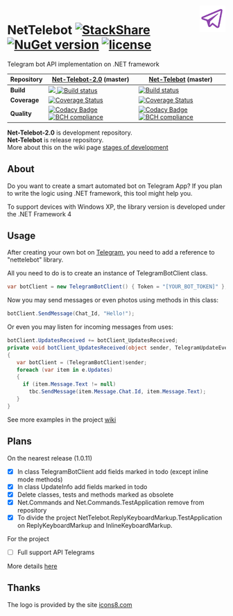 <img src="Images/Logo/logo-100.png"  alt="logo" title="NetTelebot" align="right" height="60" />

# NetTelebot [![StackShare](https://img.shields.io/badge/tech-stack-0690fa.svg?style=flat)](https://stackshare.io/vertigra/nettelebot) [![NuGet version](https://badge.fury.io/nu/nettelebot.svg)](https://badge.fury.io/nu/nettelebot) [![license](https://img.shields.io/github/license/mashape/apistatus.svg)](https://github.com/themehrdad/NetTelebot/blob/master/LICENSE)

Telegram bot API implementation on .NET framework

| Repository | [Net-Telebot-2.0](https://github.com/vertigra/NetTelebot-2.0) (master) | [Net-Telebot](https://github.com/themehrdad/NetTelebot) (master) |
| --- | --- | --- |
| **Build** |<a href="https://teamcity.nesterov.tk/viewType.html?buildTypeId=NetTelebotGithubRepository_BuildTestDebug&guest=1"><img src="https://teamcity.nesterov.tk/app/rest/builds/buildType:(id:NetTelebotGithubRepository_BuildTestDebug)/statusIcon"> [![Build status](https://ci.appveyor.com/api/projects/status/xrdhuq2v0piigwfq?svg=true)](https://ci.appveyor.com/project/vertigra/nettelebot-2-0) | [![Build status](https://ci.appveyor.com/api/projects/status/1be8bona8ow83whb/branch/master?svg=true)](https://ci.appveyor.com/project/vertigra/nettelebot/branch/master) |
| **Coverage** | [![Coverage Status](https://coveralls.io/repos/github/vertigra/NetTelebot-2.0/badge.svg)](https://coveralls.io/github/vertigra/NetTelebot-2.0) | [![Coverage Status](https://coveralls.io/repos/github/themehrdad/NetTelebot/badge.svg)](https://coveralls.io/github/themehrdad/NetTelebot) |
| **Quality** | [![Codacy Badge](https://api.codacy.com/project/badge/Grade/d1d114894a7345999ecff230bdbd9bdb)](https://www.codacy.com/app/vertigra/NetTelebot-2.0?utm_source=github.com&utm_medium=referral&utm_content=vertigra/NetTelebot-2.0&utm_campaign=badger) [![BCH compliance](https://bettercodehub.com/edge/badge/vertigra/NetTelebot-2.0?branch=master)](https://bettercodehub.com/) | [![Codacy Badge](https://api.codacy.com/project/badge/Grade/275548e27e784897ab704a7349ed6b37)](https://www.codacy.com/app/vertigra/NetTelebot?utm_source=github.com&amp;utm_medium=referral&amp;utm_content=themehrdad/NetTelebot&amp;utm_campaign=Badge_Grade) [![BCH compliance](https://bettercodehub.com/edge/badge/themehrdad/NetTelebot?branch=master)](https://bettercodehub.com/) | 

**Net-Telebot-2.0** is development repository.  
**Net-Telebot** is release repository.  
More about this on the wiki page [stages of development](https://github.com/themehrdad/NetTelebot/wiki/Stages-of-development)

## About
Do you want to create a smart automated bot on Telegram App? If you plan to write the logic using .NET framework, this tool might help you.

To support devices with Windows XP, the library version is developed under the .NET Framework 4

## Usage
After creating your own bot on [Telegram](https://core.telegram.org/bots/), you need to add a reference to "nettelebot" library.

All you need to do is to create an instance of TelegramBotClient class.

```C#
var botClient = new TelegramBotClient() { Token = "[YOUR_BOT_TOKEN]" };
```

Now you may send messages or even photos using methods in this class:

```C#
botClient.SendMessage(Chat_Id, "Hello!");
```

Or even you may listen for incoming messages from uses:

```C#
botClient.UpdatesReceived += botClient_UpdatesReceived;
private void botClient_UpdatesReceived(object sender, TelegramUpdateEventArgs e)
{
   var botClient = (TelegramBotClient)sender;
   foreach (var item in e.Updates)
   {
     if (item.Message.Text != null)
       tbc.SendMessage(item.Message.Chat.Id, item.Message.Text);
   }
}
```

See more examples in the project [wiki](https://github.com/themehrdad/NetTelebot/wiki)

## Plans

On the nearest release (1.0.11)
- [x] In class TelegramBotClient add fields marked in todo (except inline mode methods)
- [x] In class UpdateInfo add fields marked in todo
- [x] Delete classes, tests and methods marked as obsolete
- [x] Net.Commands and Net.Commands.TestApplication remove from repository
- [x] To divide the project NetTelebot.ReplyKeyboardMarkup.TestApplication on
ReplyKeyboardMarkup and InlineKeyboardMarkup.

For the project
- [ ] Full support API Telegrams

More details [here](https://github.com/vertigra/NetTelebot-2.0/projects/1)

## Thanks

The logo is provided by the site [icons8.com](https://icons8.com/)

